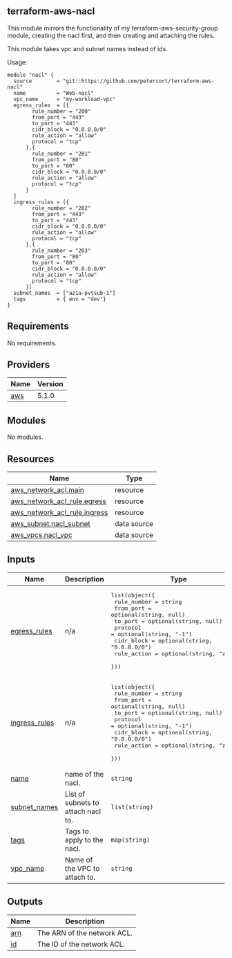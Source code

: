 ## terraform-aws-nacl

This module mirrors the functionality of my terraform-aws-security-group module, creating the nacl first, and then creating and attaching the rules.  

This module takes vpc and subnet names instead of ids. 

Usage: 
```
module "nacl" {
  source        = "git::https://github.com/petercort/terraform-aws-nacl"
  name          = "Web-nacl"
  vpc_name      = "my-workload-vpc"
  egress_rules  = [{
        rule_number = "200"
        from_port = "443"
        to_port = "443"
        cidr_block = "0.0.0.0/0"
        rule_action = "allow"
        protocol = "tcp"
      },{
        rule_number = "201"
        from_port = "80"
        to_port = "80"
        cidr_block = "0.0.0.0/0"
        rule_action = "allow"
        protocol = "tcp"
      }
  ]
  ingress_rules = [{
        rule_number = "202"
        from_port = "443"
        to_port = "443"
        cidr_block = "0.0.0.0/0"
        rule_action = "allow"
        protocol = "tcp"
      },{
        rule_number = "203"
        from_port = "80"
        to_port = "80"
        cidr_block = "0.0.0.0/0"
        rule_action = "allow"
        protocol = "tcp"
      }]
  subnet_names  = ["az1a-pvtsub-1"]
  tags          = { env = "dev"}
}
```

<!-- BEGIN_TF_DOCS -->
## Requirements

No requirements.

## Providers

| Name | Version |
|------|---------|
| <a name="provider_aws"></a> [aws](#provider\_aws) | 5.1.0 |

## Modules

No modules.

## Resources

| Name | Type |
|------|------|
| [aws_network_acl.main](https://registry.terraform.io/providers/hashicorp/aws/latest/docs/resources/network_acl) | resource |
| [aws_network_acl_rule.egress](https://registry.terraform.io/providers/hashicorp/aws/latest/docs/resources/network_acl_rule) | resource |
| [aws_network_acl_rule.ingress](https://registry.terraform.io/providers/hashicorp/aws/latest/docs/resources/network_acl_rule) | resource |
| [aws_subnet.nacl_subnet](https://registry.terraform.io/providers/hashicorp/aws/latest/docs/data-sources/subnet) | data source |
| [aws_vpcs.nacl_vpc](https://registry.terraform.io/providers/hashicorp/aws/latest/docs/data-sources/vpcs) | data source |

## Inputs

| Name | Description | Type | Default | Required |
|------|-------------|------|---------|:--------:|
| <a name="input_egress_rules"></a> [egress\_rules](#input\_egress\_rules) | n/a | <pre>list(object({<br>    rule_number = string<br>    from_port   = optional(string, null)<br>    to_port     = optional(string, null)<br>    protocol    = optional(string, "-1")<br>    cidr_block  = optional(string, "0.0.0.0/0")<br>    rule_action = optional(string, "allow")<br>  }))</pre> | `[]` | no |
| <a name="input_ingress_rules"></a> [ingress\_rules](#input\_ingress\_rules) | n/a | <pre>list(object({<br>    rule_number = string<br>    from_port   = optional(string, null)<br>    to_port     = optional(string, null)<br>    protocol    = optional(string, "-1")<br>    cidr_block  = optional(string, "0.0.0.0/0")<br>    rule_action = optional(string, "allow")<br>  }))</pre> | `[]` | no |
| <a name="input_name"></a> [name](#input\_name) | name of the nacl. | `string` | `null` | no |
| <a name="input_subnet_names"></a> [subnet\_names](#input\_subnet\_names) | List of subnets to attach nacl to. | `list(string)` | `[]` | no |
| <a name="input_tags"></a> [tags](#input\_tags) | Tags to apply to the nacl. | `map(string)` | `{}` | no |
| <a name="input_vpc_name"></a> [vpc\_name](#input\_vpc\_name) | Name of the VPC to attach to. | `string` | `null` | no |

## Outputs

| Name | Description |
|------|-------------|
| <a name="output_arn"></a> [arn](#output\_arn) | The ARN of the network ACL. |
| <a name="output_id"></a> [id](#output\_id) | The ID of the network ACL. |
<!-- END_TF_DOCS -->